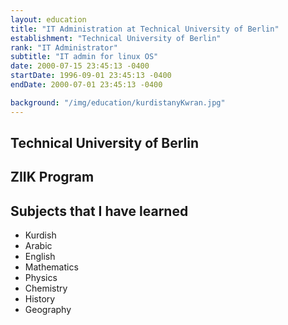 ```yaml
---
layout: education
title: "IT Administration at Technical University of Berlin"
establishment: "Technical University of Berlin"
rank: "IT Administrator"
subtitle: "IT admin for linux OS"
date: 2000-07-15 23:45:13 -0400
startDate: 1996-09-01 23:45:13 -0400
endDate: 2000-07-01 23:45:13 -0400

background: "/img/education/kurdistanyKwran.jpg"
---
```


## Technical University of Berlin

## ZIIK Program

## Subjects that I have learned

- Kurdish
- Arabic
- English
- Mathematics
- Physics
- Chemistry
- History
- Geography
